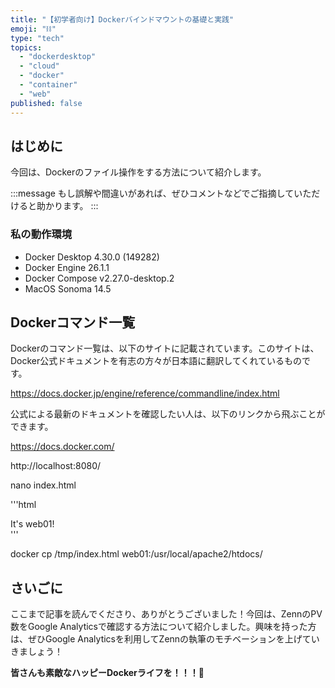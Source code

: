 ```yaml
---
title: "【初学者向け】Dockerバインドマウントの基礎と実践"
emoji: "⛓️"
type: "tech"
topics:
  - "dockerdesktop"
  - "cloud"
  - "docker"
  - "container"
  - "web"
published: false
---
```


## はじめに

今回は、Dockerのファイル操作をする方法について紹介します。

:::message
もし誤解や間違いがあれば、ぜひコメントなどでご指摘していただけると助かります。
:::

### 私の動作環境

- Docker Desktop 4.30.0 (149282)
- Docker Engine 26.1.1
- Docker Compose v2.27.0-desktop.2
- MacOS Sonoma 14.5

## Dockerコマンド一覧

Dockerのコマンド一覧は、以下のサイトに記載されています。このサイトは、Docker公式ドキュメントを有志の方々が日本語に翻訳してくれているものです。

https://docs.docker.jp/engine/reference/commandline/index.html

公式による最新のドキュメントを確認したい人は、以下のリンクから飛ぶことができます。

https://docs.docker.com/


http://localhost:8080/

nano index.html

'''html
<html>
<body>
<div>It's web01!</div>
</body>
<html>
'''

docker cp /tmp/index.html web01:/usr/local/apache2/htdocs/



## さいごに

ここまで記事を読んでくださり、ありがとうございました！今回は、ZennのPV数をGoogle Analyticsで確認する方法について紹介しました。興味を持った方は、ぜひGoogle Analyticsを利用してZennの執筆のモチベーションを上げていきましょう！

**皆さんも素敵なハッピーDockerライフを！！！🌸**

